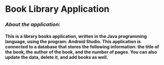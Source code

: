 # **Book Library Application**

### _About the application_:
#### This is a library books application, written in the Java programming language, using the program: Android Studio. This application is connected to a database that stores the following information: the title of the book, the author of the book, and the number of pages. You can also update the data, delete it, and add books as well.
